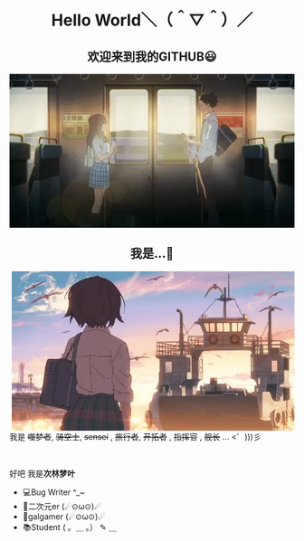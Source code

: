 <h1 align="center">Hello World＼（＾▽＾）／</h1>
<h2 align="center">欢迎来到我的GITHUB😃</h2>
<div align="center">
<img src="https://raw.githubusercontent.com/cilinmengye/cilinmengye/main/resource-warehouse/b2.webp" align="center"/>
</div>

<h2 align="center">我是...🤔</h2>

<img src="https://raw.githubusercontent.com/cilinmengye/cilinmengye/main/resource-warehouse/b3.webp"  align="right"/>

<div align="left">
  <p>我是 <del>噬梦者</del>, <del>骑空士</del>, <del>sensei</del> , <del>旅行者</del>, <del>开拓者</del> , <del>指挥官</del> , <del>舰长</del> ... &lt;゜)))彡</p>
  <br>                                               
  <p>好吧 我是<strong>次林梦叶</strong></p>

  <ul>
  <li>💻Bug Writer ^_~</li>
  <li>💖二次元er (☄⊙ω⊙)☄</li>
  <li>💖galgamer (☄⊙ω⊙)☄</li>
  <li>📚Student ( 。＿ 。） ✎ ＿</li>
  </ul>
</div>







<!--
**cilinmengye/cilinmengye** is a ✨ _special_ ✨ repository because its `README.md` (this file) appears on your GitHub profile.

Here are some ideas to get you started:

- 🔭 I’m currently working on ...
- 🌱 I’m currently learning ...
- 👯 I’m looking to collaborate on ...
- 🤔 I’m looking for help with ...
- 💬 Ask me about ...
- 📫 How to reach me: ...
- 😄 Pronouns: ...
- ⚡ Fun fact: ...
-->
